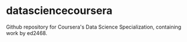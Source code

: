 datasciencecoursera
===================

Github repository for Coursera's Data Science Specialization, containing work by ed2468.
